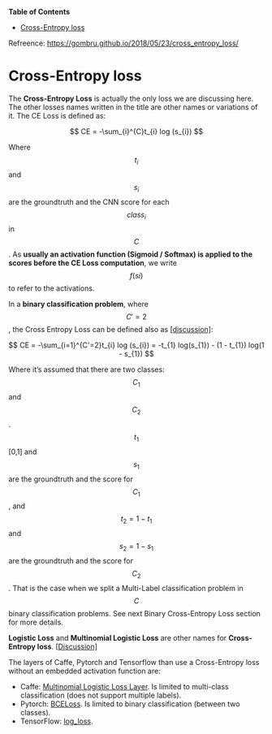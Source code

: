 <!-- markdown-toc start - Don't edit this section. Run M-x markdown-toc-refresh-toc -->

**Table of Contents**

- [Cross-Entropy loss](#cross-entropy-loss)

<!-- markdown-toc end -->

Refreence: https://gombru.github.io/2018/05/23/cross_entropy_loss/

# Cross-Entropy loss

The **Cross-Entropy Loss** is actually the only loss we are discussing here. The other losses names written in the title are other names or variations of it. The CE Loss is defined as:

$$
CE = -\sum_{i}^{C}t_{i} log (s_{i})
$$

Where $$t_i$$ and $$s_i$$ are the groundtruth and the CNN score for each $$class_i$$ in $$C$$. As **usually an activation function (Sigmoid / Softmax) is applied to the scores before the CE Loss computation**, we write $$f(si)$$ to refer to the activations.

In a **binary classification problem**, where $$C'=2$$, the Cross Entropy Loss can be defined also as [[discussion]](https://datascience.stackexchange.com/questions/9302/the-cross-entropy-error-function-in-neural-networks):

$$
CE = -\sum_{i=1}^{C'=2}t_{i} log (s_{i}) = -t_{1} log(s_{1}) - (1 - t_{1}) log(1 - s_{1})
$$

Where it’s assumed that there are two classes: $$C_1$$ and $$C_2$$. $$t_1$$ [0,1] and $$s_1$$ are the groundtruth and the score for $$C_1$$, and $$t_2=1−t_1$$ and $$s_2=1−s_1$$ are the groundtruth and the score for $$C_2$$. That is the case when we split a Multi-Label classification problem in $$C$$ binary classification problems. See next Binary Cross-Entropy Loss section for more details.

**Logistic Loss** and **Multinomial Logistic Loss** are other names for **Cross-Entropy loss**. [[Discussion]](https://stats.stackexchange.com/questions/166958/multinomial-logistic-loss-vs-cross-entropy-vs-square-error/172790)

The layers of Caffe, Pytorch and Tensorflow than use a Cross-Entropy loss without an embedded activation function are:

- Caffe: [Multinomial Logistic Loss Layer](http://caffe.berkeleyvision.org/tutorial/layers/multinomiallogisticloss.html). Is limited to multi-class classification (does not support multiple labels).
- Pytorch: [BCELoss](https://pytorch.org/docs/master/nn.html#bceloss). Is limited to binary classification (between two classes).
- TensorFlow: [log_loss](https://www.tensorflow.org/api_docs/python/tf/losses/log_loss).
